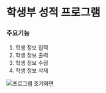 # 학생부 성적 프로그램

### 주요기능
1. 학생 정보 입력
2. 학생 정보 출력
3. 학생 정보 수정
4. 학생 정보 삭제


![프로그램 초기화면](https://user-images.githubusercontent.com/46569105/107872765-da154c00-6eef-11eb-960b-fd42a73db44c.PNG)



